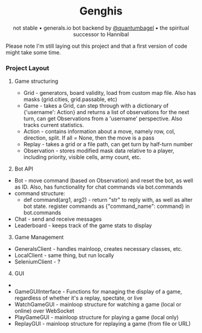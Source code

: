 <div align="center">

# **Genghis**

not stable • generals.io bot backend by [@quantumbagel](https://github.com/quantumbagel) • the spiritual successor to Hannibal
</div>

Please note I'm still laying out this project and that a first version of code might take some time.

### Project Layout
1. Game structuring
   - Grid - generators, board validity, load from custom map file. Also has masks (grid.cities, grid.passable, etc)
   - Game - takes a Grid, can step through with a dictionary of {'username': Action} and returns a list of observations for the next turn, can get Observations from a 'username' perspective. Also tracks current statistics.
   - Action - contains information about a move, namely row, col, direction, split. If all = None, then the move is a pass
   - Replay - takes a grid or a file path, can get turn by half-turn number
   - Observation - stores modified mask data relative to a player, including priority, visible cells, army count, etc.

2. Bot API
  - Bot - move command (based on Observation) and reset the bot, as well as ID. Also, has functionality for chat commands via bot.commands
  - command structure:
    - def command(arg1, arg2) - return "str" to reply with, as well as alter bot state. register commands as {"command_name": command} in bot.commands
  - Chat - send and receive messages
  - Leaderboard - keeps track of the game stats to display

3. Game Management
  - GeneralsClient - handles mainloop, creates necessary classes, etc.
  - LocalClient - same thing, but run locally
  - SeleniumClient - ?


4. GUI
  - 
  - GameGUIInterface - Functions for managing the display of a game, regardless of whether it's a replay, spectate, or live
  - WatchGameGUI - mainloop structure for watching a game (local or online) over WebSocket
  - PlayGameGUI  - mainloop structure for playing a game (local only)
  - ReplayGUI - mainloop structure for replaying a game (from file or URL)



   